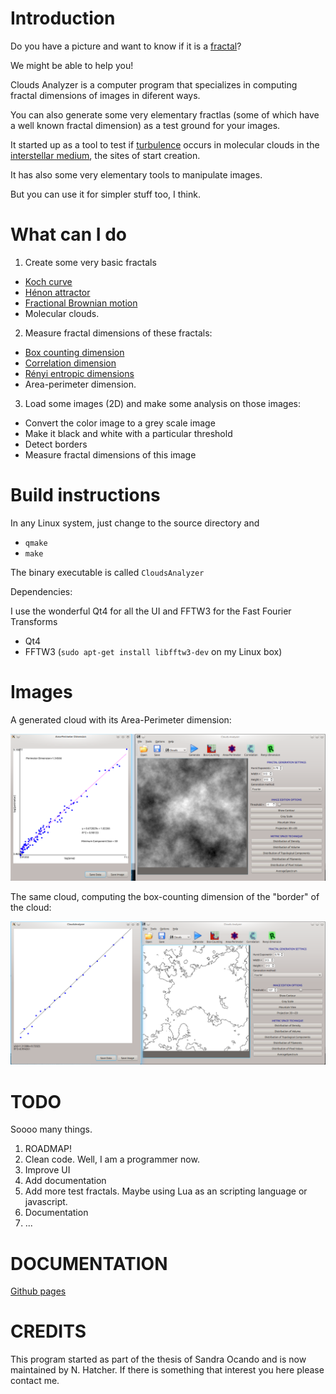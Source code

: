 Introduction
============

Do you have a picture and want to know if it is a [fractal](https://en.wikipedia.org/wiki/Fractal_dimension)?

We might be able to help you!

Clouds Analyzer is a computer program that specializes in computing fractal dimensions of images in diferent ways.

You can also generate some very elementary fractlas (some of which have a well known fractal dimension) as a test ground for your images.

It started up as a tool to test if [turbulence](https://en.wikipedia.org/wiki/Turbulence) occurs in molecular clouds in the [interstellar medium](https://en.wikipedia.org/wiki/Interstellar_medium), the sites of start creation.

It has also some very elementary tools to manipulate images.

But you can use it for simpler stuff too, I think.

What can I do
=============

1. Create some very basic fractals
  * [Koch curve](https://en.wikipedia.org/wiki/Koch_snowflake)
  * [Hénon attractor](https://en.wikipedia.org/wiki/H%C3%A9non_map)
  * [Fractional Brownian motion](https://en.wikipedia.org/wiki/Fractional_Brownian_motion)
  * Molecular clouds.

2. Measure fractal dimensions of these fractals:
  * [Box counting dimension](https://en.wikipedia.org/wiki/Minkowski%E2%80%93Bouligand_dimension)
  * [Correlation dimension](https://en.wikipedia.org/wiki/Correlation_dimension)
  * [Rényi entropic dimensions](https://en.wikipedia.org/wiki/R%C3%A9nyi_entropy)
  * Area-perimeter dimension.

3. Load some images (2D) and make some analysis on those images:
  * Convert the color image to a grey scale image
  * Make it black and white with a particular threshold
  * Detect borders
  * Measure fractal dimensions of this image


Build instructions
=================

In any Linux system, just change to the source directory and

* `qmake`
* `make`

The binary executable is called `CloudsAnalyzer`

Dependencies:

I use the wonderful Qt4 for all the UI and FFTW3 for the Fast Fourier Transforms

* Qt4
* FFTW3 (`sudo apt-get install libfftw3-dev` on my Linux box)

Images
======
A generated cloud with its Area-Perimeter dimension:

![clouds](images/clouds.png)

The same cloud, computing the box-counting dimension of the "border" of the cloud:

![box counting](images/boxcounting.png)


TODO
====

Soooo many things.

1. ROADMAP!
2. Clean code. Well, I am a programmer now.
3. Improve UI
4. Add documentation
5. Add more test fractals. Maybe using Lua as an scripting language or javascript.
6. Documentation
7. ...

DOCUMENTATION
=============

[Github pages](http://nhatcher.github.io/Clouds-Analyzer/)

CREDITS
=======

This program started as part of the thesis of Sandra Ocando and is now maintained by N. Hatcher. If there is something that interest you here please contact me.
